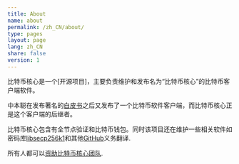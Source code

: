 ```yaml
---
title: About
name: about
permalink: /zh_CN/about/
type: pages
layout: page
lang: zh_CN
share: false
version: 1
---
```


比特币核心是一个[开源项目]，主要负责维护和发布名为“比特币核心”的比特币客户端软件。

中本聪在发布著名的[白皮书](/bitcoin.pdf)之后又发布了一个比特币软件客户端，而比特币核心正是这个客户端的后继者。

比特币核心包含有全节点验证和比特币钱包。同时该项目还在维护一些相关软件如密码库[libsecp256k1](https://github.com/bitcoin/secp256k1)和其他[GitHub](https://github.com/bitcoin)义务翻译.

所有人都可以[资助比特币核心团队](/zh_CN/contribute/).